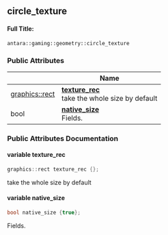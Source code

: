 

## circle_texture

#### Full Title:
```
antara::gaming::geometry::circle_texture
```

















### Public Attributes

|                | Name           |
| -------------- | -------------- |
| [graphics::rect](Classes/structantara_1_1gaming_1_1graphics_1_1rect.md) | **[texture_rec](Classes/structantara_1_1gaming_1_1geometry_1_1circle__texture.md#variable-texture_rec)** <br>take the whole size by default  |
| bool | **[native_size](Classes/structantara_1_1gaming_1_1geometry_1_1circle__texture.md#variable-native_size)** <br>Fields.  |













### Public Attributes Documentation

#### variable texture_rec

```cpp
graphics::rect texture_rec {};
```

take the whole size by default 



























#### variable native_size

```cpp
bool native_size {true};
```

Fields. 


































